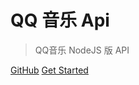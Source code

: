 # QQ 音乐 Api

> QQ音乐 NodeJS 版 API

[GitHub](https://jsososo.github.io/QQMusicApi)
[Get Started](#qqmusicapi)